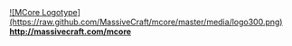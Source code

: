 <a href="http://massivecraft.com/mcore">
![MCore Logotype](https://raw.github.com/MassiveCraft/mcore/master/media/logo300.png)<br>
<b>http://massivecraft.com/mcore</b></a>
